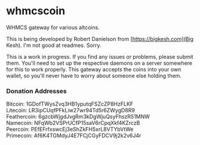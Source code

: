 # whmcscoin

WHMCS gateway for various altcoins.  

This is being developed by Robert Danielson from [https://bigkesh.com](Big Kesh). I'm not good at readmes. Sorry.  

This is a work in progress. If you find any issues or problems, please submit them. 
You'll need to set up the respective daemons on a server somewhere for this to work properly. 
This gateway accepts the coins into your own wallet, so you'll never have to worry about someone else holding them.  

### Donation Addresses
Bitcoin: 1GDofTWysZvq3HB1yputqFSZcZP8HzFLKF  
Litecoin: LR3ipCUqfPFkLiw27wr94Td5r6ZWygD8R9  
Feathercoin: 6gzcbWjgdJvgRm3kDgWjuQsyFhszR51MNW  
Namecoin: NFqWb2VSPrUCfP15saV6rCpqXkf4KZrczB  
Peercoin: PEfEFrfxswcEj3eShZkFH5xrL8VTYbVtWe  
Primecoin: Af6K4TGMdyJ4E7FCjCGyFDCV9j2k2v6J4r
